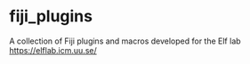 # fiji_plugins
A collection of Fiji plugins and macros developed for the Elf lab
https://elflab.icm.uu.se/
